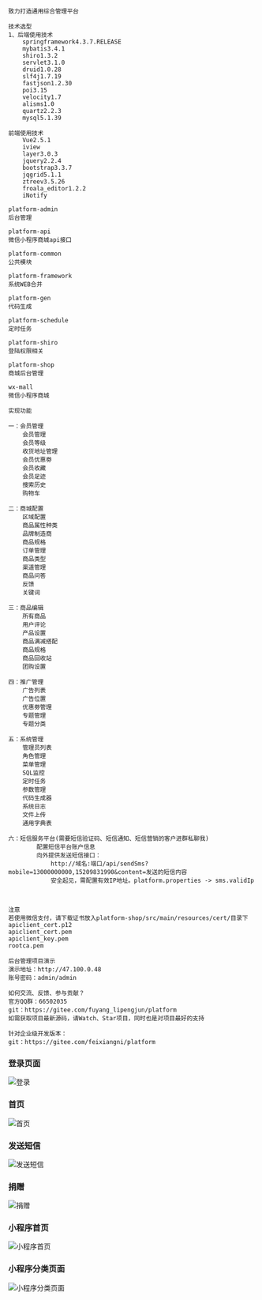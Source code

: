     致力打造通用综合管理平台

    技术选型
    1、后端使用技术
        springframework4.3.7.RELEASE
        mybatis3.4.1
        shiro1.3.2
        servlet3.1.0
        druid1.0.28
        slf4j1.7.19
        fastjson1.2.30
        poi3.15
        velocity1.7
        alisms1.0
        quartz2.2.3
        mysql5.1.39
        
    前端使用技术
        Vue2.5.1
        iview
        layer3.0.3
        jquery2.2.4
        bootstrap3.3.7
        jqgrid5.1.1
        ztreev3.5.26
        froala_editor1.2.2
        iNotify

    platform-admin 
    后台管理

    platform-api 
    微信小程序商城api接口

    platform-common 
    公共模块

    platform-framework 
    系统WEB合并
    
    platform-gen 
    代码生成

    platform-schedule 
    定时任务

    platform-shiro 
    登陆权限相关
    
    platform-shop
    商城后台管理

    wx-mall 
    微信小程序商城

    实现功能

    一：会员管理
        会员管理
        会员等级
        收货地址管理
        会员优惠劵
        会员收藏
        会员足迹
        搜索历史
        购物车

    二：商城配置
        区域配置
        商品属性种类
        品牌制造商
        商品规格
        订单管理
        商品类型
        渠道管理
        商品问答
        反馈
        关键词

    三：商品编辑
        所有商品
        用户评论
        产品设置
        商品满减搭配
        商品规格
        商品回收站
        团购设置

    四：推广管理
        广告列表
        广告位置
        优惠劵管理
        专题管理
        专题分类

    五：系统管理
        管理员列表
        角色管理
        菜单管理
        SQL监控
        定时任务
        参数管理
        代码生成器
        系统日志
        文件上传
        通用字典表
        
    六：短信服务平台(需要短信验证码、短信通知、短信营销的客户进群私聊我)
            配置短信平台账户信息
		    向外提供发送短信接口：
		        http://域名:端口/api/sendSms?mobile=13000000000,15209831990&content=发送的短信内容
                安全起见，需配置有效IP地址。platform.properties -> sms.validIp
		


    注意
    若使用微信支付，请下载证书放入platform-shop/src/main/resources/cert/目录下
    apiclient_cert.p12
    apiclient_cert.pem
    apiclient_key.pem
    rootca.pem
    
    后台管理项目演示
    演示地址：http://47.100.0.48
    账号密码：admin/admin
    
    如何交流、反馈、参与贡献？
    官方QQ群：66502035
    git：https://gitee.com/fuyang_lipengjun/platform
    如需获取项目最新源码，请Watch、Star项目，同时也是对项目最好的支持
    
    针对企业级开发版本：
    git：https://gitee.com/feixiangni/platform

### 登录页面
![](http://7xqbwh.dl1.z0.glb.clouddn.com/20171218/2148136661c3fe.png "登录")
### 首页
![](http://7xqbwh.dl1.z0.glb.clouddn.com/20171218/214845752e735c.png "首页")
### 发送短信
![](http://7xqbwh.dl1.z0.glb.clouddn.com/20171218/214922955b884f.png "发送短信")
### 捐赠
![](http://7xqbwh.dl1.z0.glb.clouddn.com/20171218/214952238bda7e.png "捐赠")
### 小程序首页
![](http://7xqbwh.dl1.z0.glb.clouddn.com/20171218/2150559434c33e.png "小程序首页")
### 小程序分类页面
![](http://7xqbwh.dl1.z0.glb.clouddn.com/20171218/215133346b45e8.png "小程序分类页面")